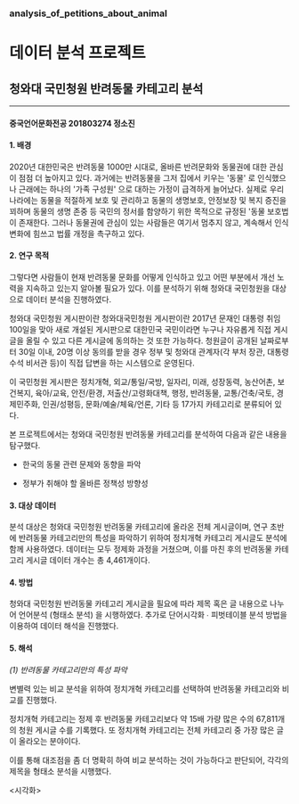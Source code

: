 ### analysis_of_petitions_about_animal

데이터 분석 프로젝트
======================
## 청와대 국민청원 반려동물 카테고리 분석
-----------------------------------------
#### 중국언어문화전공 201803274 정소진

#### 1. 배경

2020년 대한민국은 반려동물 1000만 시대로, 올바른 반려문화와 동물권에 대한 관심이 점점 더 높아지고 있다. 과거에는 반려동물을 그저 집에서 키우는 '동물' 로 인식했으나 근래에는 하나의 '가족 구성원' 으로 대하는 가정이 급격하게 늘어났다. 실제로 우리나라에는 동물을 적절하게 보호 및 관리하고 동물의 생명보호, 안정보장 및 복지 증진을 꾀하며 동물의 생명 존중 등 국민의 정서를 함양하기 위한 목적으로 규정된 '동물 보호법이 존재한다.
그러나 동물권에 관심이 있는 사람들은 여기서 멈추지 않고, 계속해서 인식 변화에 힘쓰고 법률 개정을 촉구하고 있다.

#### 2. 연구 목적

그렇다면 사람들이 현재 반려동물 문화를 어떻게 인식하고 있고 어떤 부분에서 개선 노력을 지속하고 있는지 알아볼 필요가 있다.
이를 분석하기 위해 청와대 국민청원을 대상으로 데이터 분석을 진행하였다.

청와대 국민청원 게시판이란 청와대국민청원 게시판이란 2017년 문재인 대통령 취임 100일을 맞아 새로 개설된 게시판으로 대한민국 국민이라면 누구나 자유롭게 직접 게시글을 올릴 수 있고 다른 게시글에 동의하는 것 또한 가능하다. 청원글이 공개된 날짜로부터 30일 이내, 20명 이상 동의를 받을 경우 정부 및 청와대 관계자(각 부처 장관, 대통령 수석 비서관 등)이 직접 답변을 하는 시스템으로 운영된다.

이 국민청원 게시판은 정치개혁, 외교/통일/국방, 일자리, 미래, 성장동력, 농산어촌, 보건복지, 육아/교육, 안전/환경, 저출산/고령화대책, 행정, 반려동물, 교통/건축/국토, 경제민주화, 인권/성평등, 문화/예술/체육/언론, 기타 등 17가지 카테고리로 분류되어 있다.

본 프로젝트에서는 청와대 국민청원 반려동물 카테고리를 분석하여 다음과 같은 내용을 탐구했다.

* 한국의 동물 관련 문제와 동향을 파악

* 정부가 취해야 할 올바른 정책성 방향성

#### 3. 대상 데이터

분석 대상은 청와대 국민청원 반려동물 카테고리에 올라온 전체 게시글이며, 
연구 초반에 반려동물 카테고리만의 특성을 파악하기 위하여 정치개혁 카테고리 게시글도 분석에 함께 사용하였다. 
데이터는 모두 정제화 과정을 거쳤으며, 이를 마친 후의 반려동물 카테고리 게시글 데이터 개수는 총 4,461개이다.

#### 4. 방법

청와대 국민청원 반려동물 카테고리 게시글을 필요에 따라 
제목 혹은 글 내용으로 나누어 언어분석 (형태소 분석) 을 시행하였다.
추가로 단어시각화 ∙ 피벗테이블 분석 방법을 이용하여 데이터 해석을 진행했다.

#### 5. 해석

*(1) 반려동물 카테고리만의 특성 파악*

변별력 있는 비교 분석을 위하여 정치개혁 카테고리를 선택하여 반려동물 카테고리와 비교를 진행했다.

정치개혁 카테고리는 정제 후 반려동물 카테고리보다 약 15배 가량 많은 수의 67,811개의 청원 게시글 수를 기록했다. 
또 정치개혁 카테고리는 전체 카테고리 중 가장 많은 글이 올라오는 분야이다. 

이를 통해 대조점을 좀 더 명확히 하여 비교 분석하는 것이 가능하다고 판단되어, 각각의 제목을 형태소 분석을 시행했다.

<시각화>
